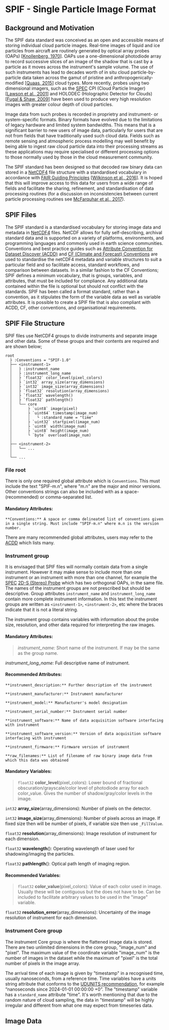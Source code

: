 
# SPIF - Single Particle Image Format

<!--
For full information on the SPIF data standard and usage examples see [paper_placeholder](https://github.com/graemenott/spif-paper).
-->

## Background and Motivation

The SPIF data standard was conceived as an open and accessible means of storing individual cloud particle images. Real-time images of liquid and ice particles from aircraft are routinely generated by optical array probes (OAPs) \[[Knollenberg, 1970](https://doi.org/10.1175/1520-0450(1970)009<0086:TOAAAT>2.0.CO;2)\]. OAPs use a one-dimensional photodiode array to record successive slices of an image of the shadow that is cast by a particle as it moves across the instrument's sample volume. The use of such instruments has lead to decades worth of in situ cloud particle-by-particle data taken across the gamut of pristine and anthropogenically-modified \[[Quaas, 2015](https://doi.org/10.1007/s40641-015-0028-0)\] cloud types. More recently, probes using two dimensional imagers, such as the [SPEC](http://www.specinc.com) CPI (Cloud Particle Imager) \[[Lawson et al., 2001](https://agupubs.onlinelibrary.wiley.com/doi/10.1029/2000JD900789)\] and HOLODEC (Holographic Detector for Clouds) \[[Fugal & Shaw, 2009](https://amt.copernicus.org/articles/2/259/2009/)\] have been used to produce very high resolution images with greater colour depth of cloud particles.

Image data from such probes is recorded in proprietry and instrument- or system-specific formats. Binary formats have evolved due to the limitations of legacy hardware and limited system bandwidths. This means that is a significant barrier to new users of image data, particularly for users that are not from fields that have traditionally used such cloud data. Fields such as remote sensing and atmospheric process modelling may well benefit by being able to ingest raw cloud particle data into their processing streams as these applications may require specialised or different processing options to those normally used by those in the cloud measurement community.

The SPIF standard has been designed so that decoded raw binary data can stored in a [NetCDF4](https://www.unidata.ucar.edu/software/netcdf/) file structure with a standardised vocabulary in accordance with [FAIR Guiding Principles](https://www.go-fair.org/fair-principles/) \[[Wilkinson et al., 2016](https://www.nature.com/articles/sdata201618)\]. It is hoped that this will improve access to this data for users from a wide range of fields and facilitate the sharing, refinement, and standardisation of data processing routines (for a discussion on inconsistencies between current particle processing routines see [McFarquhar et al., 2017](https://doi.org/10.1175/AMSMONOGRAPHS-D-16-0007.1)).


## SPIF Files

The SPIF standard is a standardised vocabulary for storing image data and metadata in [NetCDF4](https://www.unidata.ucar.edu/software/netcdf/) files. NetCDF allows for fully self-describing, archival standard data and is supported on a variety of platforms, environments, and programming languages and commonly used in earth science communities. Conventions and best practice guides such as [Attribute Convention for Dataset Discover (ACDD)](https://wiki.esipfed.org/Attribute_Convention_for_Data_Discovery_1-3) and [CF (Climate and Forecast) Conventions](http://cfconventions.org/) are used to standardise the netCDF4 metadata and variable structures to suit a particular field and so facilitate access, standard workflows, and comparison between datasets. In a similar fashion to the CF Conventions; SPIF defines a minimum vocabulary, that is groups, variables, and attributes, that must be included for compliance. Any additional data contained within the file is optional but should not conflict with the standards. SPIF has been called a format standard, rather than a convention, as it stipulates the form of the variable data as well as variable attributes. It is possible to create a SPIF file that is also compliant with ACDD, CF, other conventions, and organisational requirements.


## SPIF File Structure

SPIF files use NetCDF4 groups to divide instruments and separate image and other data. Some of these groups and their contents are required and are shown below;

```
root
  ├ :Conventions = "SPIF-1.0"
  ├── <instrument-1>
  │   ├ :instrument_name
  │   ├ :instrument_long_name
  │   ├ `float32` color_level(pixel_colors)
  │   ├ `int32` array_size(array_dimensions)
  │   ├ `int32` image_size(array_dimensions)
  │   ├ `float32` resolution(array_dimensions)
  │   ├ `float32` wavelength()
  │   ├ `float32` pathlength()
  │   └── core
  │       ├ `uint8` image(pixel)
  │       ├ `uint64` timestamp(image_num)
  │       │   └ :standard_name = "time"
  │       ├ `uint32` startpixel(image_num)
  │       ├ `uint8` width(image_num)
  │       ├ `uint8` height(image_num)
  │       └ `byte` overload(image_num)
  │
  ├── <instrument-2>
  │   └── ...
  │
  └── ...
```

### File root

There is only one required global attribute which is ``Conventions``. This must include the text "SPIF-m.n", where "m.n" are the major and minor versions. Other conventions strings can also be included with as a space- (recommended) or comma-separated list.

#### Mandatory Attributes:

    **Conventions:** A space or comma delineated list of conventions given in a single string. Must include "SPIF-m.n" where m.n is the version number.

There are many recommended global attributes, users may refer to the [ACDD](https://wiki.esipfed.org/Attribute_Convention_for_Data_Discovery_1-3) which lists many.


### Instrument group

It is envisaged that SPIF files will normally contain data from a single instrument. However it may make sense to include more than one instrument or an instrument with more than one channel, for example the [SPEC](http://www.specinc.com) [2D-S (Stereo) Probe](http://www.specinc.com/2d-s-stereo-probe-operation) which has two orthogonal OAPs, in the same file. The names of the instrument groups are not prescribed but should be descriptive. Group attributes ``instrument_name`` and ``instrument_long_name`` contain more complete instrument information. In this text the instrument groups are written as ``<instrument-1>``, ``<instrument-2>``, etc where the braces indicate that it is not a literal string.

The instrument group contains variables with information about the probe size, resolution, and other data required for interpreting the raw images.

#### Mandatory Attributes:

> _instrument_name:_ Short name of the instrument. If may be the same as the group name.

_instrument_long_name:_ Full descriptive name of instrument.

#### Recommended Attributes:

    **instrument_description:** Further description of the instrument

    **instrument_manufacturer:** Instrument manufacturer

    **instrument_model:** Manufacturer's model designation

    **instrument_serial_number:** Instrument serial number

    **instrument_software:** Name of data acquisition software interfacing with instrument

    **instrument_software_version:** Version of data acquisition software interfacing with instrument

    **instrument_firmware:** Firmware version of instrument

    **raw_filenames:** List of filename of raw binary image data from which this data was obtained

#### Mandatory Variables:

> `float32` **color_level**(pixel_colors): Lower bound of fractional obscuration/grayscale/color level of photodiode array for each color_value. Gives the number of shadow/gray/color levels in the image.

`int32` **array_size**(array_dimensions): Number of pixels on the detector.


`int32` **image_size**(array_dimensions): Number of pixels across an image. If fixed size then will be number of pixels, if variable size then use `_FillValue`.

`float32` **resolution**(array_dimensions): Image resolution of instrument for each dimension.

`float32` **wavelength**(): Operating wavelength of laser used for shadowing/imaging the particles.

`float32` **pathlength**(): Optical path length of imaging region.

#### Recommended Variables:

> `float32` **color_value**(pixel_colors): Value of each color used in image. Usually these will be contiguous but the does not have to be. Can be included to facilitate arbitrary values to be used in the "image" variable.

`float32` **resolution_error**(array_dimensions): Uncertainty of the image resolution of instrument for each dimension.



### Instrument Core group

The instrument Core group is where the flattened image data is stored. There are two unlimited dimensions in the core group, "image_num" and "pixel". The maximum value of the coordinate variable "image_num" is the number of images in the dataset while the maximum of "pixel" is the total number of pixels in the image array.

The arrival time of each image is given by "timestamp" in a recognised time, usually nanoseconds, from a reference time. Time variables have a units string attribute that conforms to the [UDUNITS recommendation](https://cfconventions.org/Data/cf-conventions/cf-conventions-1.11/cf-conventions.html#time-coordinate), for example “nanoseconds since 2024-01-01 00:00:00 +0”. The "timestamp" variable has
a ``standard_name`` attribute "time". It's worth mentioning that due to the random nature of cloud sampling, the data in "timestamp" will be highly irregular and different from what one may expect from timeseries data.


## Image Data


